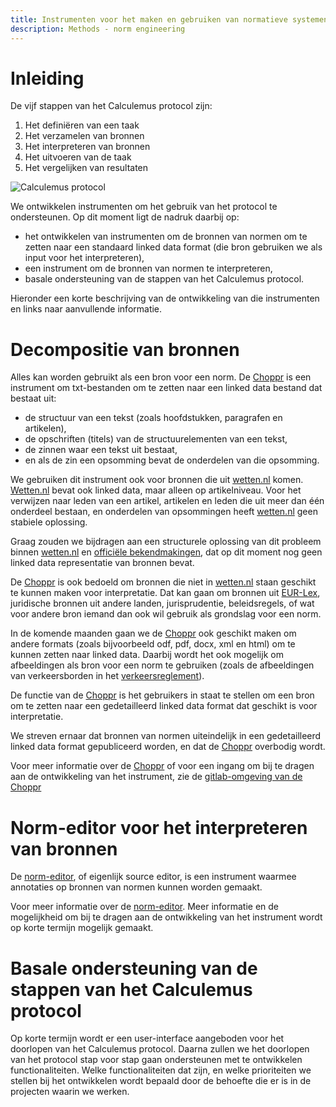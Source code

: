 ```yaml
---
title: Instrumenten voor het maken en gebruiken van normatieve systemen
description: Methods - norm engineering
---
```

# Inleiding

De vijf stappen van het Calculemus protocol zijn:

1. Het definiëren van een taak
2. Het verzamelen van bronnen
3. Het interpreteren van bronnen
4. Het uitvoeren van de taak
5. Het vergelijken van resultaten

![Calculemus protocol](https://gitlab.com/normativesystems/beschrijving-methode/-/raw/main/images/calculemus-protocol.png)

We ontwikkelen instrumenten om het gebruik van het protocol te ondersteunen. Op dit moment ligt de nadruk daarbij op:

- het ontwikkelen van instrumenten om de bronnen van normen om te zetten naar een standaard linked data format (die bron gebruiken we als input voor het interpreteren),
- een instrument om de bronnen van normen te interpreteren,
- basale ondersteuning van de stappen van het Calculemus protocol.

Hieronder een korte beschrijving van de ontwikkeling van die instrumenten en links naar aanvullende informatie.

# Decompositie van bronnen

Alles kan worden gebruikt als een bron voor een norm. De [Choppr](https://choppr.app/) is een instrument om txt-bestanden om te zetten naar een linked data bestand dat bestaat uit:

- de structuur van een tekst (zoals hoofdstukken, paragrafen en artikelen),
- de opschriften (titels) van de structuurelementen van een tekst,
- de zinnen waar een tekst uit bestaat,
- en als de zin een opsomming bevat de onderdelen van die opsomming.

We gebruiken dit instrument ook voor bronnen die uit [wetten.nl](https://wetten.overheid.nl/) komen. [Wetten.nl](https://wetten.overheid.nl/) bevat ook linked data, maar alleen op artikelniveau. Voor het verwijzen naar leden van een artikel, artikelen en leden die uit meer dan één onderdeel bestaan, en onderdelen van opsommingen heeft [wetten.nl](https://wetten.overheid.nl/) geen stabiele oplossing.

Graag zouden we bijdragen aan een structurele oplossing van dit probleem binnen [wetten.nl](https://wetten.overheid.nl/) en [officiële bekendmakingen](https://www.officielebekendmakingen.nl/), dat op dit moment nog geen linked data representatie van bronnen bevat.

De [Choppr](https://choppr.app/) is ook bedoeld om bronnen die niet in [wetten.nl](https://wetten.overheid.nl/) staan geschikt te kunnen maken voor interpretatie. Dat kan gaan om bronnen uit [EUR-Lex](https://eur-lex.europa.eu/homepage.html), juridische bronnen uit andere landen, jurisprudentie, beleidsregels, of wat voor andere bron iemand dan ook wil gebruik als grondslag voor een norm.

In de komende maanden gaan we de [Choppr](https://choppr.app/) ook geschikt maken om andere formats (zoals bijvoorbeeld odf, pdf, docx, xml en html) om te kunnen zetten naar linked data. Daarbij wordt het ook mogelijk om afbeeldingen als bron voor een norm te gebruiken (zoals de afbeeldingen van verkeersborden in het [verkeersreglement](https://wetten.overheid.nl/BWBR0004825/2023-01-01)).

De functie van de [Choppr](https://choppr.app/) is het gebruikers in staat te stellen om een bron om te zetten naar een gedetailleerd linked data format dat geschikt is voor interpretatie.

We streven ernaar dat bronnen van normen uiteindelijk in een gedetailleerd linked data format gepubliceerd worden, en dat de [Choppr](https://choppr.app/) overbodig wordt.

Voor meer informatie over de [Choppr](https://choppr.app/) of voor een ingang om bij te dragen aan de ontwikkeling van het instrument, zie de [gitlab-omgeving van de Choppr](https://gitlab.com/normativesystems/choppr)

# Norm-editor voor het interpreteren van bronnen

De [norm-editor](https://norm-editor.tnodatalab.nl/), of eigenlijk source editor, is een instrument waarmee annotaties op bronnen van normen kunnen worden gemaakt.

Voor meer informatie over de [norm-editor](https://norm-editor.tnodatalab.nl/). Meer informatie en de mogelijkheid om bij te dragen aan de ontwikkeling van het instrument wordt op korte termijn mogelijk gemaakt.

# Basale ondersteuning van de stappen van het Calculemus protocol

Op korte termijn wordt er een user-interface aangeboden voor het doorlopen van het Calculemus protocol. Daarna zullen we het doorlopen van het protocol stap voor stap gaan ondersteunen met te ontwikkelen  functionaliteiten. Welke functionaliteiten dat zijn, en welke prioriteiten we stellen bij het ontwikkelen wordt bepaald door de behoefte die er is in de projecten waarin we werken.

